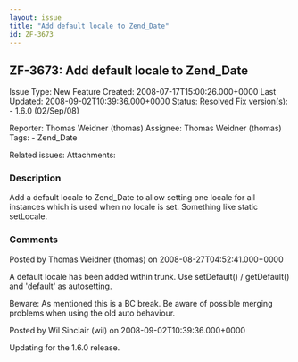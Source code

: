 ```yaml
---
layout: issue
title: "Add default locale to Zend_Date"
id: ZF-3673
---
```


ZF-3673: Add default locale to Zend\_Date
-----------------------------------------

 Issue Type: New Feature Created: 2008-07-17T15:00:26.000+0000 Last Updated: 2008-09-02T10:39:36.000+0000 Status: Resolved Fix version(s): - 1.6.0 (02/Sep/08)
 
 Reporter:  Thomas Weidner (thomas)  Assignee:  Thomas Weidner (thomas)  Tags: - Zend\_Date
 
 Related issues: 
 Attachments: 
### Description

Add a default locale to Zend\_Date to allow setting one locale for all instances which is used when no locale is set. Something like static setLocale.

 

 

### Comments

Posted by Thomas Weidner (thomas) on 2008-08-27T04:52:41.000+0000

A default locale has been added within trunk. Use setDefault() / getDefault() and 'default' as autosetting.

Beware: As mentioned this is a BC break. Be aware of possible merging problems when using the old auto behaviour.

 

 

Posted by Wil Sinclair (wil) on 2008-09-02T10:39:36.000+0000

Updating for the 1.6.0 release.

 

 
